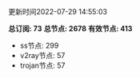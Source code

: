 更新时间2022-07-29 14:55:03

**总订阅: 73**
**总节点: 2678**
**有效节点: 413**
- ss节点: 299
- v2ray节点: 57
- trojan节点: 57
